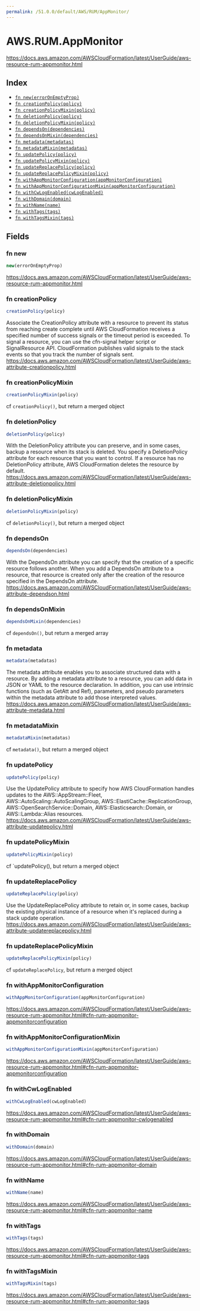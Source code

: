 ```yaml
---
permalink: /51.0.0/default/AWS/RUM/AppMonitor/
---
```


# AWS.RUM.AppMonitor

https://docs.aws.amazon.com/AWSCloudFormation/latest/UserGuide/aws-resource-rum-appmonitor.html

## Index

* [`fn new(errorOnEmptyProp)`](#fn-new)
* [`fn creationPolicy(policy)`](#fn-creationpolicy)
* [`fn creationPolicyMixin(policy)`](#fn-creationpolicymixin)
* [`fn deletionPolicy(policy)`](#fn-deletionpolicy)
* [`fn deletionPolicyMixin(policy)`](#fn-deletionpolicymixin)
* [`fn dependsOn(dependencies)`](#fn-dependson)
* [`fn dependsOnMixin(dependencies)`](#fn-dependsonmixin)
* [`fn metadata(metadatas)`](#fn-metadata)
* [`fn metadataMixin(metadatas)`](#fn-metadatamixin)
* [`fn updatePolicy(policy)`](#fn-updatepolicy)
* [`fn updatePolicyMixin(policy)`](#fn-updatepolicymixin)
* [`fn updateReplacePolicy(policy)`](#fn-updatereplacepolicy)
* [`fn updateReplacePolicyMixin(policy)`](#fn-updatereplacepolicymixin)
* [`fn withAppMonitorConfiguration(appMonitorConfiguration)`](#fn-withappmonitorconfiguration)
* [`fn withAppMonitorConfigurationMixin(appMonitorConfiguration)`](#fn-withappmonitorconfigurationmixin)
* [`fn withCwLogEnabled(cwLogEnabled)`](#fn-withcwlogenabled)
* [`fn withDomain(domain)`](#fn-withdomain)
* [`fn withName(name)`](#fn-withname)
* [`fn withTags(tags)`](#fn-withtags)
* [`fn withTagsMixin(tags)`](#fn-withtagsmixin)

## Fields

### fn new

```ts
new(errorOnEmptyProp)
```

https://docs.aws.amazon.com/AWSCloudFormation/latest/UserGuide/aws-resource-rum-appmonitor.html

### fn creationPolicy

```ts
creationPolicy(policy)
```

Associate the CreationPolicy attribute with a resource to prevent its status from reaching create complete until AWS CloudFormation receives a specified number of success signals or the timeout period is exceeded. To signal a resource, you can use the cfn-signal helper script or SignalResource API. CloudFormation publishes valid signals to the stack events so that you track the number of signals sent. 
https://docs.aws.amazon.com/AWSCloudFormation/latest/UserGuide/aws-attribute-creationpolicy.html

### fn creationPolicyMixin

```ts
creationPolicyMixin(policy)
```

cf `creationPolicy()`, but return a merged object

### fn deletionPolicy

```ts
deletionPolicy(policy)
```

With the DeletionPolicy attribute you can preserve, and in some cases, backup a resource when its stack is deleted. You specify a DeletionPolicy attribute for each resource that you want to control. If a resource has no DeletionPolicy attribute, AWS CloudFormation deletes the resource by default. 
https://docs.aws.amazon.com/AWSCloudFormation/latest/UserGuide/aws-attribute-deletionpolicy.html

### fn deletionPolicyMixin

```ts
deletionPolicyMixin(policy)
```

cf `deletionPolicy()`, but return a merged object

### fn dependsOn

```ts
dependsOn(dependencies)
```

With the DependsOn attribute you can specify that the creation of a specific resource follows another. When you add a DependsOn attribute to a resource, that resource is created only after the creation of the resource specified in the DependsOn attribute. 
https://docs.aws.amazon.com/AWSCloudFormation/latest/UserGuide/aws-attribute-dependson.html

### fn dependsOnMixin

```ts
dependsOnMixin(dependencies)
```

cf `dependsOn()`, but return a merged array

### fn metadata

```ts
metadata(metadatas)
```

The metadata attribute enables you to associate structured data with a resource. By adding a metadata attribute to a resource, you can add data in JSON or YAML to the resource declaration. In addition, you can use intrinsic functions (such as GetAtt and Ref), parameters, and pseudo parameters within the metadata attribute to add those interpreted values. 
https://docs.aws.amazon.com/AWSCloudFormation/latest/UserGuide/aws-attribute-metadata.html

### fn metadataMixin

```ts
metadataMixin(metadatas)
```

cf `metadata()`, but return a merged object

### fn updatePolicy

```ts
updatePolicy(policy)
```

Use the UpdatePolicy attribute to specify how AWS CloudFormation handles updates to the AWS::AppStream::Fleet, AWS::AutoScaling::AutoScalingGroup, AWS::ElastiCache::ReplicationGroup, AWS::OpenSearchService::Domain, AWS::Elasticsearch::Domain, or AWS::Lambda::Alias resources. 
https://docs.aws.amazon.com/AWSCloudFormation/latest/UserGuide/aws-attribute-updatepolicy.html

### fn updatePolicyMixin

```ts
updatePolicyMixin(policy)
```

cf `updatePolicy(), but return a merged object

### fn updateReplacePolicy

```ts
updateReplacePolicy(policy)
```

Use the UpdateReplacePolicy attribute to retain or, in some cases, backup the existing physical instance of a resource when it's replaced during a stack update operation. 
https://docs.aws.amazon.com/AWSCloudFormation/latest/UserGuide/aws-attribute-updatereplacepolicy.html

### fn updateReplacePolicyMixin

```ts
updateReplacePolicyMixin(policy)
```

cf `updateReplacePolicy`, but return a merged object

### fn withAppMonitorConfiguration

```ts
withAppMonitorConfiguration(appMonitorConfiguration)
```

https://docs.aws.amazon.com/AWSCloudFormation/latest/UserGuide/aws-resource-rum-appmonitor.html#cfn-rum-appmonitor-appmonitorconfiguration

### fn withAppMonitorConfigurationMixin

```ts
withAppMonitorConfigurationMixin(appMonitorConfiguration)
```

https://docs.aws.amazon.com/AWSCloudFormation/latest/UserGuide/aws-resource-rum-appmonitor.html#cfn-rum-appmonitor-appmonitorconfiguration

### fn withCwLogEnabled

```ts
withCwLogEnabled(cwLogEnabled)
```

https://docs.aws.amazon.com/AWSCloudFormation/latest/UserGuide/aws-resource-rum-appmonitor.html#cfn-rum-appmonitor-cwlogenabled

### fn withDomain

```ts
withDomain(domain)
```

https://docs.aws.amazon.com/AWSCloudFormation/latest/UserGuide/aws-resource-rum-appmonitor.html#cfn-rum-appmonitor-domain

### fn withName

```ts
withName(name)
```

https://docs.aws.amazon.com/AWSCloudFormation/latest/UserGuide/aws-resource-rum-appmonitor.html#cfn-rum-appmonitor-name

### fn withTags

```ts
withTags(tags)
```

https://docs.aws.amazon.com/AWSCloudFormation/latest/UserGuide/aws-resource-rum-appmonitor.html#cfn-rum-appmonitor-tags

### fn withTagsMixin

```ts
withTagsMixin(tags)
```

https://docs.aws.amazon.com/AWSCloudFormation/latest/UserGuide/aws-resource-rum-appmonitor.html#cfn-rum-appmonitor-tags